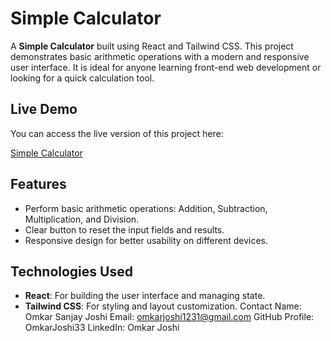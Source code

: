  # Simple Calculator

A **Simple Calculator** built using React and Tailwind CSS. This project demonstrates basic arithmetic operations with a modern and responsive user interface. It is ideal for anyone learning front-end web development or looking for a quick calculation tool.

## Live Demo

You can access the live version of this project here:

[Simple Calculator](https://omkarjoshi33.github.io/Simple-Calci/)

## Features

- Perform basic arithmetic operations: Addition, Subtraction, Multiplication, and Division.
- Clear button to reset the input fields and results.
- Responsive design for better usability on different devices.

## Technologies Used

- **React**: For building the user interface and managing state.
- **Tailwind CSS**: For styling and layout customization.
 
 Contact
Name: Omkar Sanjay Joshi
Email: omkarjoshi1231@gmail.com
GitHub Profile: OmkarJoshi33
LinkedIn: Omkar Joshi
